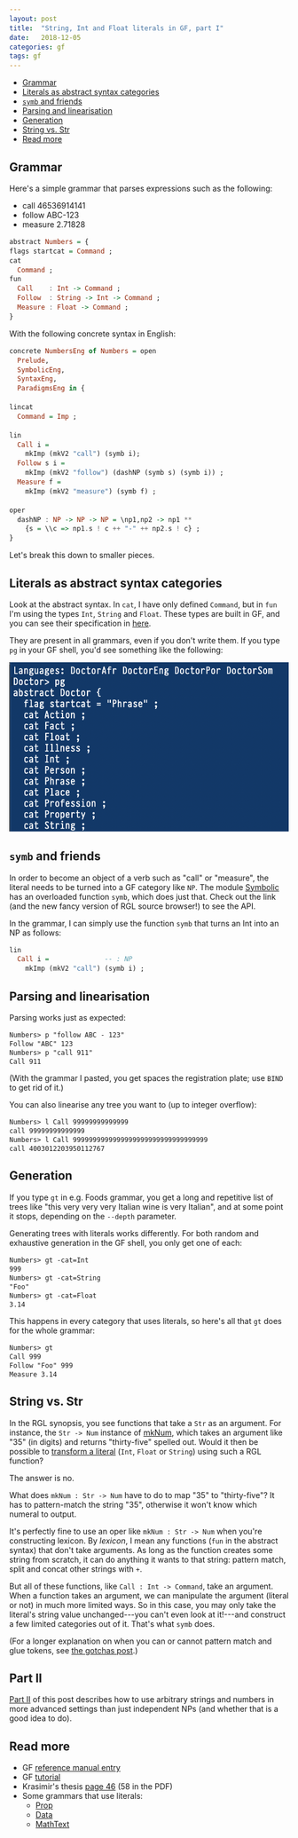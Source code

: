 ```yaml
---
layout: post
title:  "String, Int and Float literals in GF, part I"
date:   2018-12-05
categories: gf
tags: gf
---
```


- [Grammar](#grammar)
- [Literals as abstract syntax categories](#literals-as-abstract-syntax-categories)
- [`symb` and friends](#symb-and-friends)
- [Parsing and linearisation](#parsing-and-linearisation)
- [Generation](#generation)
- [String vs. Str](#string-vs-str)
- [Read more](#read-more)


## Grammar

Here's a simple grammar that parses expressions such as the following:

* call 46536914141
* follow ABC-123
* measure 2.71828

```haskell
abstract Numbers = {
flags startcat = Command ;
cat
  Command ;
fun
  Call    : Int -> Command ;
  Follow  : String -> Int -> Command ;
  Measure : Float -> Command ;
}
```

With the following concrete syntax in English:

```haskell
concrete NumbersEng of Numbers = open
  Prelude,
  SymbolicEng,
  SyntaxEng,
  ParadigmsEng in {

lincat
  Command = Imp ;

lin
  Call i =
    mkImp (mkV2 "call") (symb i);
  Follow s i =
    mkImp (mkV2 "follow") (dashNP (symb s) (symb i)) ;
  Measure f =
    mkImp (mkV2 "measure") (symb f) ;

oper
  dashNP : NP -> NP -> NP = \np1,np2 -> np1 **
    {s = \\c => np1.s ! c ++ "-" ++ np2.s ! c} ;
}
```

Let's break this down to smaller pieces.

## Literals as abstract syntax categories

Look at the abstract syntax. In `cat`, I have only defined `Command`,
but in `fun` I'm using the types `Int`, `String` and `Float`. These types
are built in GF, and you can see their specification in [here](http://www.grammaticalframework.org/doc/gf-refman.html#toc59).

They are present in all grammars, even if you don't write them. If you type
`pg` in your GF shell, you'd see something like the following:

![cats](/images/pg.png "Built-in categories creeping in your grammar D:")

## `symb` and friends

In order to become an object of a verb such as "call" or "measure", the literal
needs to be turned into a GF category like `NP`. The module [Symbolic](http://www.grammaticalframework.org/~john/rgl-browser/#api/Symbolic.gf)
has an overloaded function `symb`, which does just that. Check out the link
(and the new fancy version of RGL source browser!) to see the API.

In the grammar, I can simply use the function `symb` that turns an Int into an NP
as follows:

```haskell
lin
  Call i =              -- : NP
    mkImp (mkV2 "call") (symb i) ;
```

## Parsing and linearisation

Parsing works just as expected:

```
Numbers> p "follow ABC - 123"
Follow "ABC" 123
Numbers> p "call 911"
Call 911
```

(With the grammar I pasted, you get spaces the registration plate;
 use `BIND` to get rid of it.)

You can also linearise any tree you want to (up to integer overflow):

```
Numbers> l Call 99999999999999
call 99999999999999
Numbers> l Call 9999999999999999999999999999999999
call 4003012203950112767
```

## Generation

If you type `gt`
in e.g. Foods grammar, you get a long and repetitive list of trees like
"this very very very Italian wine is very Italian",
and at some point it stops, depending on the `--depth` parameter.

Generating trees with literals works differently. For both random and exhaustive
generation in the GF shell, you only get one of each:

```
Numbers> gt -cat=Int
999
Numbers> gt -cat=String
"Foo"
Numbers> gt -cat=Float
3.14
```

This happens in every category that uses literals, so here's all that `gt` does
for the whole grammar:

```
Numbers> gt
Call 999
Follow "Foo" 999
Measure 3.14
```

## String vs. Str

In the RGL synopsis, you see functions that take a `Str` as an argument. For instance, the `Str -> Num` instance of [mkNum](http://www.grammaticalframework.org/lib/doc/synopsis/index.html#Num), which takes an argument like "35" (in digits) and returns "thirty-five" spelled out. Would it then be possible to [transform a literal](https://groups.google.com/g/gf-dev/c/fpU6Un0IYS4/m/SyYZ8IlFAwAJ) (`Int`, `Float` or `String`) using such a RGL function?

The answer is no.

What does `mkNum : Str -> Num` have to do to map "35" to "thirty-five"? It has to pattern-match the string "35", otherwise it won't know which numeral to output.

It's perfectly fine to use an oper like `mkNum : Str -> Num` when you're constructing lexicon. By *lexicon*, I mean any functions (`fun` in the abstract syntax) that don't take arguments. As long as the function creates some string from scratch, it can do anything it wants to that string: pattern match, split and concat other strings with `+`.

But all of these functions, like `Call : Int -> Command`, take an argument. When a function takes an argument, we can manipulate the argument (literal or not) in much more limited ways.
So in this case, you may only take the literal's string value unchanged---you can't even look at it!---and construct a few limited categories out of it. That's what `symb` does.

(For a longer explanation on when you can or cannot pattern match and glue tokens, see [the gotchas post](../../08/28/gf-gotchas.html#unsupported-token-gluing).)

<!-- TODO: a canonical "no pattern matching/gluing on runtime tokens" explanation -->

## Part II


[Part II](../../../2019/01/26/literals-2.html) of this post describes how to use arbitrary strings and numbers in more advanced settings than just independent NPs (and whether that is a good idea to do).


## Read more

* GF [reference manual entry](http://www.grammaticalframework.org/doc/gf-refman.html#toc59)
* GF [tutorial](http://www.grammaticalframework.org/doc/tutorial/gf-tutorial.html#toc132)
* Krasimir's thesis [page 46](http://www.cse.chalmers.se/~krasimir/phd-thesis.pdf) (58 in the PDF)
* Some grammars that use literals:
  * [Prop](https://github.com/GrammaticalFramework/gf-contrib/blob/master/cade-2011/Prop.gf#L89)
  * [Data](https://github.com/odanoburu/gf-data)
  * [MathText](https://github.com/GrammaticalFramework/gf-contrib/blob/master/mathtext/MathText.gf#L41)

